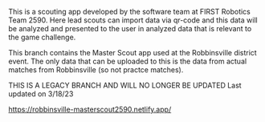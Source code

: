This is a scouting app developed by the software team at FIRST Robotics Team 2590.
Here lead scouts can import data via qr-code and this data will be analyzed and presented to the user in analyzed data that is relevant to the game challenge. 

This branch contains the Master Scout app used at the Robbinsville district event. The only data that can be uploaded to this is the data from actual matches from Robbinsville (so not practce matches). 

THIS IS A LEGACY BRANCH AND WILL NO LONGER BE UPDATED
Last updated on 3/18/23

https://robbinsville-masterscout2590.netlify.app/

